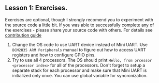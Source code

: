 ## Lesson 1: Exercises.

Exercises are optional, though I strongly recomend you to experiment with the source code a little bit. If you was able to successfully complete any of the exercises - please share your source code with others. For details see  [contribution guide](https://github.com/s-matyukevich/raspberry-pi-os/blob/master/docs/Contributions.md)

1. Change the OS code to use UART device instead of Mini UART. Use `BCM2835 ARM Peripherals` manual to figure out how to access UART registers and how to configure GPIO pins.
1. Try to use all 4 processors. The OS should print `Hello, from prcessor <processor index>` for all of the processors. Don't forget to setup a separate stack for each processor and make sure that Mini UART is initialized only once. You can use global variable for syncronization.
